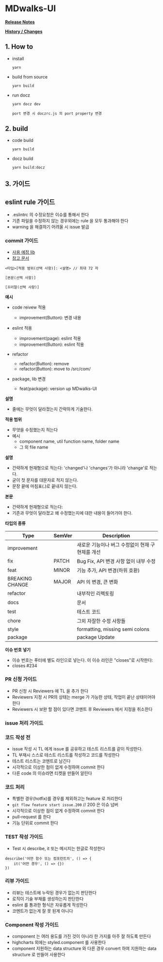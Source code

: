 # MDwalks-UI

**[Release Notes](https://github.com/linewalks/MDwalks-UI/releases)**

**[History / Changes](CHANGELOG.md)**

## 1. How to
* install
  ```bash
  yarn
  ```

* build from source
  ```bash
  yarn build
  ```

* run docz
  ```bash
  yarn docz dev
  ```
  ```
  port 변경 시 doczrc.js 의 port property 변경
  ```

## 2. build
* code build
  ```bash
  yarn build
  ```

* docz build
  ```bash
  yarn build:docz
  ```

## 3. 가이드

## eslint rule 가이드
- .eslintrc 의 수정요청은 이슈를 통해서 한다
- 기존 파일을 수정하지 않는 경우외에는 rule 을 모두 통과해야 한다
- warning 을 해결하기 어려울 시 issue 발급

### commit 가이드
- [사용 예정 lib](https://github.com/conventional-changelog/commitlint)
- [참고 문서](https://www.conventionalcommits.org/ko/v1.0.0-beta.4/)
```
<타입>[적용 범위(선택 사항)]: <설명> // 최대 72 자

[본문(선택 사항)]

[꼬리말(선택 사항)]
```

**예시**
- code reivew 적용
  - improvement(Button): 변경 내용
  
- eslint 적용
  - improvement(page): eslint 적용
  - improvement(Button): eslint 적용

- refactor
  - refactor(Button): remove
  - refactor(Button): move to /src/com/
  
- package, lib 변경
  - feat(package): version up MDwalks-UI  

**설명**
- 줄에는 무엇이 달라졌는지 간략하게 기술한다.

**적용 범위**
- 무엇을 수정했는지 적는다
- 예시
  - component name, util function name, folder name
  - 그 외 file name

**설명**
- 간략하게 현재형으로 적는다: 'changed'나 'changes'가 아니라 'change'로 적는다.
- 굳이 첫 문자를 대문자로 적지 않는다.
- 문장 끝에 마침표(.)로 끝내지 않는다.

**본문**
- 간략하게 현재형으로 적는다:
- 기존과 무엇이 달라졌고 왜 수정했는지에 대한 내용이 들어가야 한다.

**타입의 종류**

|Type            |SemVer| Description |
|---|---|---|
|improvement     |     |새로운 기능이나 버그 수정없이 현재 구현체를 개선|
|fix             |PATCH|Bug Fix, API 변경 사항 없이 내부 수정|
|feat            |MINOR|기능 추가, API 변경(하위 호환)|
|BREAKING CHANGE |MAJOR|API 의 변경, 큰 변화|
|refactor        |     |내부적인 리펙토링|
|docs            |     |문서|
|test            |     |테스트 코드|
|chore           |     |그외 자잘한 수정 사항들|
|style           |     |formatting, missing semi colons|
|package         |     |package Update|

**이슈 번호 넣기**
- 이슈 번호는 푸터에 별도 라인으로 넣는다. 이 이슈 라인은 "closes"로 시작한다:
- closes #234

### PR 신청 가이드
  - PR 신청 시  Reviewers 에 TL 을 추가 한다
  - Reviewers 지정 시 PR의 상태는 merge 가 가능한 상태, 작업이 끝난 상태이어야 한다
  - Reviewers 시 보완 할 점이 있다면 코멘트 후 Reviewers 에서 지정을 취소한다

### issue 처리 가이드
### 코드 작성 전
  - issue 작성 시 TL 에게 issue 를 공유하고 테스트 리스트를 같이 작성한다.
  - TL 부재시 스스로 테스트 리스트를 작성하고 코드를 작성한다
  - 테스트 리스트는 코멘트로 남긴다
  - 시각적으로 이상한 점이 없게 수정하여 commit 한다
  - 다른 code 의 이슈라면 티켓을 만들어 알린다

### 코드 처리
  - 특별한 경우(hotfix)를 경우를 제외하고는 feature 로 처리한다
  - `git flow feature start issue.200` // 200 은 이슈 넘버
  - 시각적으로 이상한 점이 없게 수정하여 commit 한다
  - pull-request 를 한다
  - 기능 단위로 commit 한다

### TEST 작성 가이드
  - Test 시 describe, it 또는 메시지는 한글로 작성한다
```
describe('어떤 함수 또는 컴포런트의', () => {
	it('어떤 경우', () => {})
})
```

### 리뷰 가이드
- 리뷰는 테스트에 누락된 경우가 없는지 판단한다
- 로직이 기술 부채를 생성하는지 판단한다
- eslint 를 통과한 형식은 자유롭게 작성한다
- 코멘트가 없는게 잘 못 된게 아니다

### Component 작성 가이드
- component 는 여러 용도를 가진 것이 아니라 한 가지를 아주 잘 하도록 만든다
- highcharts 외에는 styled.component 를 사용한다
- component 지원하는 data structure 와 다른 경우 convert 하여 지원하는 data structure 로 만들어 사용한다
